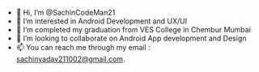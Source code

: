 - 👋 Hi, I’m @SachinCodeMan21
- 👀 I’m interested in Android Development and UX/UI
- 🌱 I’m completed my graduation  from VES College in Chembur Mumbai
- 💞️ I’m looking to collaborate on Android App development and Design 
- 📫 You can  reach me through my email : sachinyadav211002@gmail.com.

<!---
SachinCodeMan21/SachinCodeMan21 is a ✨ special ✨ repository because its `README.md` (this file) appears on your GitHub profile.
You can click the Preview link to take a look at your changes.
--->
